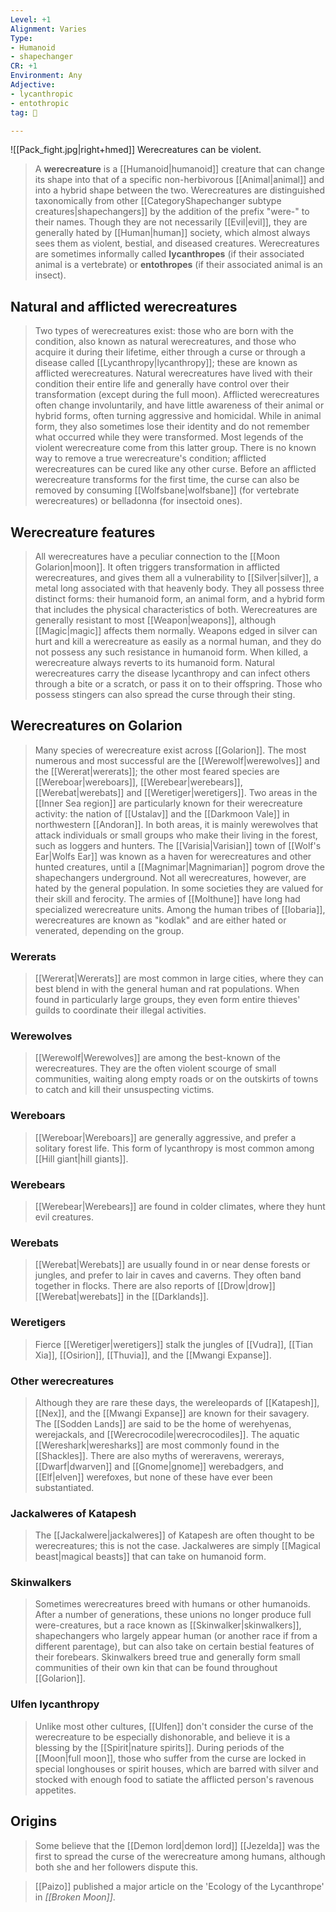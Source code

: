 ```yaml
---
Level: +1
Alignment: Varies
Type:
- Humanoid
- shapechanger
CR: +1
Environment: Any
Adjective:
- lycanthropic
- entothropic
tag: 👹

---
```


![[Pack_fight.jpg|right+hmed]] 
 Werecreatures can be violent.
> A **werecreature** is a [[Humanoid|humanoid]] creature that can change its shape into that of a specific non-herbivorous [[Animal|animal]] and into a hybrid shape between the two. Werecreatures are distinguished taxonomically from other [[CategoryShapechanger subtype creatures|shapechangers]] by the addition of the prefix "were-" to their names. Though they are not necessarily [[Evil|evil]], they are generally hated by [[Human|human]] society, which almost always sees them as violent, bestial, and diseased creatures. Werecreatures are sometimes informally called **lycanthropes** (if their associated animal is a vertebrate) or **entothropes** (if their associated animal is an insect).



## Natural and afflicted werecreatures

> Two types of werecreatures exist: those who are born with the condition, also known as natural werecreatures, and those who acquire it during their lifetime, either through a curse or through a disease called [[Lycanthropy|lycanthropy]]; these are known as afflicted werecreatures.
> Natural werecreatures have lived with their condition their entire life and generally have control over their transformation (except during the full moon). Afflicted werecreatures often change involuntarily, and have little awareness of their animal or hybrid forms, often turning aggressive and homicidal. While in animal form, they also sometimes lose their identity and do not remember what occurred while they were transformed. Most legends of the violent werecreature come from this latter group. There is no known way to remove a true werecreature's condition; afflicted werecreatures can be cured like any other curse. Before an afflicted werecreature transforms for the first time, the curse can also be removed by consuming [[Wolfsbane|wolfsbane]] (for vertebrate werecreatures) or belladonna (for insectoid ones).


## Werecreature features

> All werecreatures have a peculiar connection to the [[Moon Golarion|moon]]. It often triggers transformation in afflicted werecreatures, and gives them all a vulnerability to [[Silver|silver]], a metal long associated with that heavenly body. They all possess three distinct forms: their humanoid form, an animal form, and a hybrid form that includes the physical characteristics of both. Werecreatures are generally resistant to most [[Weapon|weapons]], although [[Magic|magic]] affects them normally. Weapons edged in silver can hurt and kill a werecreature as easily as a normal human, and they do not possess any such resistance in humanoid form. When killed, a werecreature always reverts to its humanoid form.
> Natural werecreatures carry the disease lycanthropy and can infect others through a bite or a scratch, or pass it on to their offspring. Those who possess stingers can also spread the curse through their sting.


## Werecreatures on Golarion

> Many species of werecreature exist across [[Golarion]]. The most numerous and most successful are the [[Werewolf|werewolves]] and the [[Wererat|wererats]]; the other most feared species are [[Wereboar|wereboars]], [[Werebear|werebears]], [[Werebat|werebats]] and [[Weretiger|weretigers]].
> Two areas in the [[Inner Sea region]] are particularly known for their werecreature activity: the nation of [[Ustalav]] and the [[Darkmoon Vale]] in northwestern [[Andoran]]. In both areas, it is mainly werewolves that attack individuals or small groups who make their living in the forest, such as loggers and hunters. The [[Varisia|Varisian]] town of [[Wolf's Ear|Wolfs Ear]] was known as a haven for werecreatures and other hunted creatures, until a [[Magnimar|Magnimarian]] pogrom drove the shapechangers underground.
> Not all werecreatures, however, are hated by the general population. In some societies they are valued for their skill and ferocity. The armies of [[Molthune]] have long had specialized werecreature units. Among the human tribes of [[Iobaria]], werecreatures are known as "kodlak" and are either hated or venerated, depending on the group.


### Wererats

> [[Wererat|Wererats]] are most common in large cities, where they can best blend in with the general human and rat populations. When found in particularly large groups, they even form entire thieves' guilds to coordinate their illegal activities.


### Werewolves

> [[Werewolf|Werewolves]] are among the best-known of the werecreatures. They are the often violent scourge of small communities, waiting along empty roads or on the outskirts of towns to catch and kill their unsuspecting victims.


### Wereboars

> [[Wereboar|Wereboars]] are generally aggressive, and prefer a solitary forest life. This form of lycanthropy is most common among [[Hill giant|hill giants]].


### Werebears

> [[Werebear|Werebears]] are found in colder climates, where they hunt evil creatures.


### Werebats

> [[Werebat|Werebats]] are usually found in or near dense forests or jungles, and prefer to lair in caves and caverns. They often band together in flocks. There are also reports of [[Drow|drow]] [[Werebat|werebats]] in the [[Darklands]].


### Weretigers

> Fierce [[Weretiger|weretigers]] stalk the jungles of [[Vudra]], [[Tian Xia]], [[Osirion]], [[Thuvia]], and the [[Mwangi Expanse]].


### Other werecreatures

> Although they are rare these days, the wereleopards of [[Katapesh]], [[Nex]], and the [[Mwangi Expanse]] are known for their savagery. The [[Sodden Lands]] are said to be the home of werehyenas, werejackals, and [[Werecrocodile|werecrocodiles]]. The aquatic [[Wereshark|weresharks]] are most commonly found in the [[Shackles]]. There are also myths of wereravens, wererays, [[Dwarf|dwarven]] and [[Gnome|gnome]] werebadgers, and [[Elf|elven]] werefoxes, but none of these have ever been substantiated.


### Jackalweres of Katapesh

> The [[Jackalwere|jackalweres]] of Katapesh are often thought to be werecreatures; this is not the case. Jackalweres are simply [[Magical beast|magical beasts]] that can take on humanoid form.


### Skinwalkers

> Sometimes werecreatures breed with humans or other humanoids. After a number of generations, these unions no longer produce full were-creatures, but a race known as [[Skinwalker|skinwalkers]], shapechangers who largely appear human (or another race if from a different parentage), but can also take on certain bestial features of their forebears. Skinwalkers breed true and generally form small communities of their own kin that can be found throughout [[Golarion]].


### Ulfen lycanthropy

> Unlike most other cultures, [[Ulfen]] don't consider the curse of the werecreature to be especially dishonorable, and believe it is a blessing by the [[Spirit|nature spirits]]. During periods of the [[Moon|full moon]], those who suffer from the curse are locked in special longhouses or spirit houses, which are barred with silver and stocked with enough food to satiate the afflicted person's ravenous appetites.


## Origins

> Some believe that the [[Demon lord|demon lord]] [[Jezelda]] was the first to spread the curse of the werecreature among humans, although both she and her followers dispute this.


> [[Paizo]] published a major article on the 'Ecology of the Lycanthrope' in *[[Broken Moon]]*.







